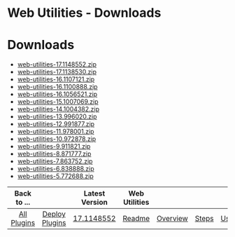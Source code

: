 
Web Utilities - Downloads
=========================

# Downloads

- [web-utilities-17.1148552.zip](https://raw.githubusercontent.com/UrbanCode/IBM-UCD-PLUGINS/main/files/web-utilities/ucd-web-utilities-17.1148552.zip)
- [web-utilities-17.1138530.zip](https://raw.githubusercontent.com/UrbanCode/IBM-UCD-PLUGINS/main/files/web-utilities/ucd-web-utilities-17.1138530.zip)
- [web-utilities-16.1107121.zip](https://raw.githubusercontent.com/UrbanCode/IBM-UCD-PLUGINS/main/files/web-utilities/web-utilities-16.1107121.zip)
- [web-utilities-16.1100888.zip](https://raw.githubusercontent.com/UrbanCode/IBM-UCD-PLUGINS/main/files/web-utilities/web-utilities-16.1100888.zip)
- [web-utilities-16.1056521.zip](https://raw.githubusercontent.com/UrbanCode/IBM-UCD-PLUGINS/main/files/web-utilities/web-utilities-16.1056521.zip)
- [web-utilities-15.1007069.zip](https://raw.githubusercontent.com/UrbanCode/IBM-UCD-PLUGINS/main/files/web-utilities/web-utilities-15.1007069.zip)
- [web-utilities-14.1004382.zip](https://raw.githubusercontent.com/UrbanCode/IBM-UCD-PLUGINS/main/files/web-utilities/web-utilities-14.1004382.zip)
- [web-utilities-13.996020.zip](https://raw.githubusercontent.com/UrbanCode/IBM-UCD-PLUGINS/main/files/web-utilities/web-utilities-13.996020.zip)
- [web-utilities-12.991877.zip](https://raw.githubusercontent.com/UrbanCode/IBM-UCD-PLUGINS/main/files/web-utilities/web-utilities-12.991877.zip)
- [web-utilities-11.978001.zip](https://raw.githubusercontent.com/UrbanCode/IBM-UCD-PLUGINS/main/files/web-utilities/web-utilities-11.978001.zip)
- [web-utilities-10.972878.zip](https://raw.githubusercontent.com/UrbanCode/IBM-UCD-PLUGINS/main/files/web-utilities/web-utilities-10.972878.zip)
- [web-utilities-9.911821.zip](https://raw.githubusercontent.com/UrbanCode/IBM-UCD-PLUGINS/main/files/web-utilities/web-utilities-9.911821.zip)
- [web-utilities-8.871777.zip](https://raw.githubusercontent.com/UrbanCode/IBM-UCD-PLUGINS/main/files/web-utilities/web-utilities-8.871777.zip)
- [web-utilities-7.863752.zip](https://raw.githubusercontent.com/UrbanCode/IBM-UCD-PLUGINS/main/files/web-utilities/web-utilities-7.863752.zip)
- [web-utilities-6.838888.zip](https://raw.githubusercontent.com/UrbanCode/IBM-UCD-PLUGINS/main/files/web-utilities/web-utilities-6.838888.zip)
- [web-utilities-5.772688.zip](https://raw.githubusercontent.com/UrbanCode/IBM-UCD-PLUGINS/main/files/web-utilities/web-utilities-5.772688.zip)

|Back to ...||Latest Version|Web Utilities ||||
| :---: | :---: | :---: | :---: | :---: | :---: | :---: |
|[All Plugins](../../index.md)|[Deploy Plugins](../README.md)|[17.1148552](https://raw.githubusercontent.com/UrbanCode/IBM-UCD-PLUGINS/main/files/web-utilities/ucd-web-utilities-17.1148552.zip)|[Readme](README.md)|[Overview](overview.md)|[Steps](steps.md)|[Usage](usage.md)|
